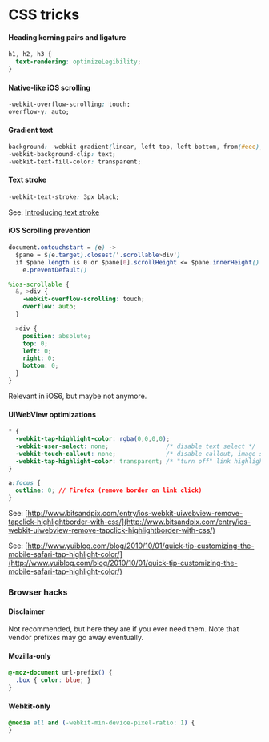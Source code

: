 # CSS tricks

#### Heading kerning pairs and ligature

```css
h1, h2, h3 {
  text-rendering: optimizeLegibility;
}
```

#### Native-like iOS scrolling

```css
-webkit-overflow-scrolling: touch;
overflow-y: auto;
```

#### Gradient text

```css
background: -webkit-gradient(linear, left top, left bottom, from(#eee), to(#333));
-webkit-background-clip: text;
-webkit-text-fill-color: transparent;
```

#### Text stroke

```css
-webkit-text-stroke: 3px black;
```

See: [Introducing text stroke](http://www.webkit.org/blog/85/introducing-text-stroke/)

#### iOS Scrolling prevention

```css
document.ontouchstart = (e) ->
  $pane = $(e.target).closest('.scrollable>div')
  if $pane.length is 0 or $pane[0].scrollHeight <= $pane.innerHeight()
    e.preventDefault()
```

```scss
%ios-scrollable {
  &, >div {
    -webkit-overflow-scrolling: touch;
    overflow: auto;
  }

  >div {
    position: absolute;
    top: 0;
    left: 0;
    right: 0;
    bottom: 0;
  }
}
```

Relevant in iOS6, but maybe not anymore.

#### UIWebView optimizations

```css
* {
  -webkit-tap-highlight-color: rgba(0,0,0,0);
  -webkit-user-select: none;                /* disable text select */
  -webkit-touch-callout: none;              /* disable callout, image save panel (popup) */
  -webkit-tap-highlight-color: transparent; /* "turn off" link highlight */
}

a:focus {
  outline: 0; // Firefox (remove border on link click)
}
```

See: [http://www.bitsandpix.com/entry/ios-webkit-uiwebview-remove-tapclick-highlightborder-with-css/](http://www.bitsandpix.com/entry/ios-webkit-uiwebview-remove-tapclick-highlightborder-with-css/)

See: [http://www.yuiblog.com/blog/2010/10/01/quick-tip-customizing-the-mobile-safari-tap-highlight-color/](http://www.yuiblog.com/blog/2010/10/01/quick-tip-customizing-the-mobile-safari-tap-highlight-color/)

### Browser hacks

#### Disclaimer

Not recommended, but here they are if you ever need them. Note that vendor prefixes may go away eventually.

#### Mozilla-only

```css
@-moz-document url-prefix() {
  .box { color: blue; }
}
```

#### Webkit-only

```css
@media all and (-webkit-min-device-pixel-ratio: 1) {
}
```
